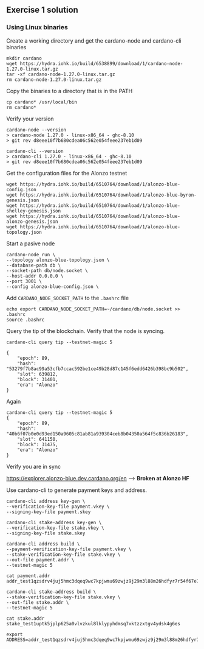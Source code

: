 ## Exercise 1 solution

### Using Linux binaries

Create a working directory and get the cardano-node and cardano-cli binaries

    mkdir cardano
    wget https://hydra.iohk.io/build/6538899/download/1/cardano-node-1.27.0-linux.tar.gz
    tar -xf cardano-node-1.27.0-linux.tar.gz
    rm cardano-node-1.27.0-linux.tar.gz

Copy the binaries to a directory that is in the PATH

    cp cardano* /usr/local/bin
    rm cardano*

Verify your version

    cardano-node --version
    > cardano-node 1.27.0 - linux-x86_64 - ghc-8.10
    > git rev d8eee10f7b680cdea06c562e054feee237eb1d09

    cardano-cli --version
    > cardano-cli 1.27.0 - linux-x86_64 - ghc-8.10
    > git rev d8eee10f7b680cdea06c562e054feee237eb1d09

Get the configuration files for the Alonzo testnet

    wget https://hydra.iohk.io/build/6510764/download/1/alonzo-blue-config.json
    wget https://hydra.iohk.io/build/6510764/download/1/alonzo-blue-byron-genesis.json
    wget https://hydra.iohk.io/build/6510764/download/1/alonzo-blue-shelley-genesis.json
    wget https://hydra.iohk.io/build/6510764/download/1/alonzo-blue-alonzo-genesis.json
    wget https://hydra.iohk.io/build/6510764/download/1/alonzo-blue-topology.json

Start a pasive node

    cardano-node run \
    --topology alonzo-blue-topology.json \
    --database-path db \
    --socket-path db/node.socket \
    --host-addr 0.0.0.0 \
    --port 3001 \
    --config alonzo-blue-config.json \

Add `CARDANO_NODE_SOCKET_PATH` to the `.bashrc` file

    echo export CARDANO_NODE_SOCKET_PATH=~/cardano/db/node.socket >> .bashrc
    source .bashrc

Query the tip of the blockchain. Verify that the node is syncing.

	cardano-cli query tip --testnet-magic 5

	{
	    "epoch": 89,
	    "hash": "53279f7b8ac99a53cfb7ccac592be1ce49b28d87c145f6edd6426b398bc9b502",
	    "slot": 639812,
	    "block": 31401,
	    "era": "Alonzo"
	}

Again

	cardano-cli query tip --testnet-magic 5
	{
	    "epoch": 89,
	    "hash": "40b6f07b0e0d93ed150a9605c81ab81a939304ceb8b04350a564f5c836b26183",
	    "slot": 641150,
	    "block": 31475,
	    "era": "Alonzo"
	}

Verify you are in sync

https://explorer.alonzo-blue.dev.cardano.org/en  --> **Broken at Alonzo HF**

Use cardano-cli to generate payment keys and address.

	cardano-cli address key-gen \
	--verification-key-file payment.vkey \
	--signing-key-file payment.skey

	cardano-cli stake-address key-gen \
	--verification-key-file stake.vkey \
	--signing-key-file stake.skey

	cardano-cli address build \
	--payment-verification-key-file payment.vkey \
	--stake-verification-key-file stake.vkey \
	--out-file payment.addr \
	--testnet-magic 5

	cat payment.addr
	addr_test1qzsdrv4juj5hmc3dqeq9wc7kpjwmu69zwjz9j29m3l88m26hdfyr7r54f67e7c9de70ld7gzfwmhqpudvkyyvkse2gmq0cvrdj

	cardano-cli stake-address build \
	--stake-verification-key-file stake.vkey \
	--out-file stake.addr \
	--testnet-magic 5

	cat stake.addr
	stake_test1uptk5jplp625a0vlvzkul8lklypyhdmsq7xktzzxtgv4ydsk4g6es

	export ADDRESS=addr_test1qzsdrv4juj5hmc3dqeq9wc7kpjwmu69zwjz9j29m3l88m26hdfyr7r54f67e7c9de70ld7gzfwmhqpudvkyyvkse2gmq0cvrdj

